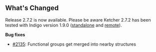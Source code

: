## What's Changed

Release 2.7.2 is now available.
Please be aware Ketcher 2.7.2 has been tested with Indigo version 1.9.0 ([standalone](https://www.npmjs.com/package/indigo-ketcher/v/1.9.0) and [remote](https://hub.docker.com/layers/epmlsop/indigo-service/1.9.0/images/sha256-c558047f1b359678e204fd9d32951d8c87b45e49c508b4b434a35ddb88c8e8d9?context=explore)).

**Bug fixes**

* [#2135](https://github.com/epam/ketcher/issues/2135): Functional groups get merged into nearby structures